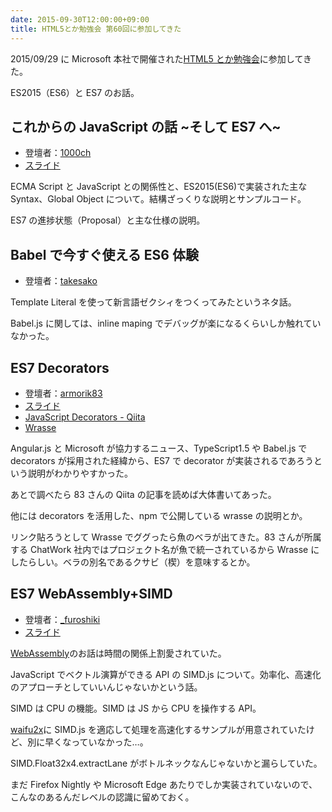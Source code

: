 ```yaml
---
date: 2015-09-30T12:00:00+09:00
title: HTML5とか勉強会 第60回に参加してきた
---
```


2015/09/29 に Microsoft 本社で開催された[HTML5 とか勉強会](https://html5j.doorkeeper.jp/events/31943)に参加してきた。

ES2015（ES6）と ES7 のお話。

## これからの JavaScript の話 ~そして ES7 へ~

- 登壇者：[1000ch](https://twitter.com/1000ch)
- [スライド](https://speakerdeck.com/1000ch/javascript-in-future)

ECMA Script と JavaScript との関係性と、ES2015(ES6)で実装された主な Syntax、Global Object について。結構ざっくりな説明とサンプルコード。

ES7 の進捗状態（Proposal）と主な仕様の説明。

## Babel で今すぐ使える ES6 体験

- 登壇者：[takesako](https://twitter.com/takesako)

Template Literal を使って新言語ゼクシィをつくってみたというネタ話。

Babel.js に関しては、inline maping でデバッグが楽になるくらいしか触れていなかった。

## ES7 Decorators

- 登壇者：[armorik83](https://twitter.com/armorik83)
- [スライド](http://sssslide.com/speakerdeck.com/armorik83/es7-decorators)
- [JavaScript Decorators - Qiita](http://qiita.com/armorik83/items/e3a0ce67f569ddc4b432)
- [Wrasse](https://www.npmjs.com/package/wrasse)

Angular.js と Microsoft が協力するニュース、TypeScript1.5 や Babel.js で decorators が採用された経緯から、ES7 で decorator が実装されるであろうという説明がわかりやすかった。

あとで調べたら 83 さんの Qiita の記事を読めば大体書いてあった。

他には decorators を活用した、npm で公開している wrasse の説明とか。

リンク貼ろうとして Wrasse でググったら魚のベラが出てきた。83 さんが所属する ChatWork 社内ではプロジェクト名が魚で統一されているから Wrasse にしたらしい。ベラの別名であるクサビ（楔）を意味するとか。

## ES7 WebAssembly+SIMD

- 登壇者：[\_furoshiki](https://twitter.com/_furoshiki)
- [スライド](http://www.slideshare.net/kawada_hiroshi/simdjsecmascript-7)

[WebAssembly](https://brendaneich.com/2015/06/from-asm-js-to-webassembly/)のお話は時間の関係上割愛されていた。

JavaScript でベクトル演算ができる API の SIMD.js について。効率化、高速化のアプローチとしていいんじゃないかという話。

SIMD は CPU の機能。SIMD は JS から CPU を操作する API。

[waifu2x](https://github.com/nagadomi/waifu2x)に SIMD.js を適応して処理を高速化するサンプルが用意されていたけど、別に早くなっていなかった…。

SIMD.Float32x4.extractLane がボトルネックなんじゃないかと漏らしていた。

まだ Firefox Nightly や Microsoft Edge あたりでしか実装されていないので、こんなのあるんだレベルの認識に留めておく。
